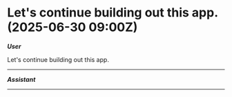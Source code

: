 <!-- Generated by SpecStory -->

# Let's continue building out this app. (2025-06-30 09:00Z)

_**User**_

Let's continue building out this app.

---

_**Assistant**_



---

